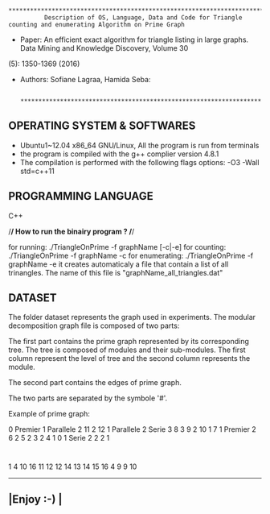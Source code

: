                 *************************************************************************************
              Description of OS, Language, Data and Code for Triangle counting and enumerating Algorithm on Prime Graph

* Paper: An efficient exact algorithm for triangle listing in large graphs. Data Mining and Knowledge Discovery, Volume 30

(5): 1350-1369 (2016)
* Authors: Sofiane Lagraa, Hamida Seba:

                *************************************************************************************




OPERATING SYSTEM & SOFTWARES
----------------------------
- Ubuntu1~12.04 x86_64 GNU/Linux, All
  the program is run from terminals
- the program is compiled with the g++ complier version 4.8.1
- The compilation is performed with the following flags options:  -O3  -Wall std=c++11 


PROGRAMMING LANGUAGE
--------------------
C++


/**********************************/
How to run the binairy program ?
/**********************************/

for running:
./TriangleOnPrime -f graphName [-c|-e]
for counting: 
./TriangleOnPrime -f graphName -c
for enumerating:
./TriangleOnPrime -f graphName -e
	it creates automaticaly a file that contain a list of all trinangles. The name of this file is "graphName_all_triangles.dat"

DATASET
--------
The folder dataset represents the graph used in experiments.
The modular decomposition graph file is composed of two parts:

The first part contains the prime graph represented by its corresponding tree. The tree is composed of modules and their sub-modules. The first column represent the level of tree and the second column represents the module.

The second part contains the edges of prime graph.

The two parts are separated by the symbole '#'.

Example of prime graph:

0 Premier
1 Parallele
2 11
2 12
1 Parallele
2 Serie
3 8
3 9
2 10
1 7
1 Premier
2 6
2 5
2 3
2 4
1 0
1 Serie
2 2
2 1
#
1 4
10 16
11 12
12 14
13 14
15 16
4 9
9 10


------------
|Enjoy :-) |
------------
